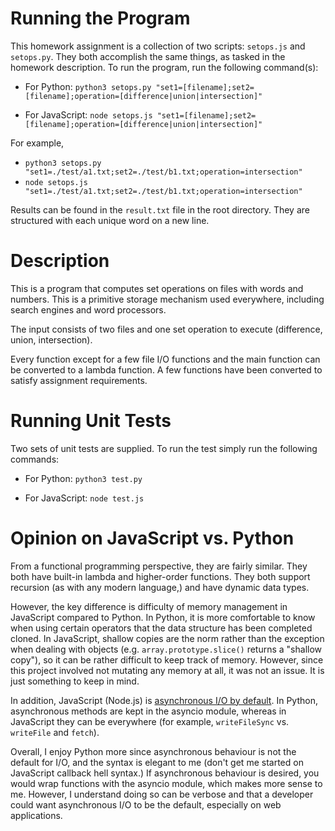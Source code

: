 # Running the Program
This homework assignment is a collection of two scripts: `setops.js` and `setops.py`. They both accomplish the same things, as tasked in the homework description. To run the program, run the following command(s):

* For Python: `python3 setops.py "set1=[filename];set2=[filename];operation=[difference|union|intersection]"`

* For JavaScript: `node setops.js "set1=[filename];set2=[filename];operation=[difference|union|intersection]"`

For example,
* `python3 setops.py "set1=./test/a1.txt;set2=./test/b1.txt;operation=intersection"`
* `node setops.js "set1=./test/a1.txt;set2=./test/b1.txt;operation=intersection"`

Results can be found in the `result.txt` file in the root directory. They are structured with each unique word on a new line.

# Description
This is a program that computes set operations on files with words and numbers. This is a primitive storage mechanism used everywhere, including search engines and word processors.

The input consists of two files and one set operation to execute (difference, union, intersection).

Every function except for a few file I/O functions and the main function can be converted to a lambda function. A few functions have been converted to satisfy assignment requirements.

# Running Unit Tests
Two sets of unit tests are supplied. To run the test simply run the following commands:

* For Python: `python3 test.py`

* For JavaScript: `node test.js`

# Opinion on JavaScript vs. Python
From a functional programming perspective, they are fairly similar. They both have built-in lambda and higher-order functions. They both support recursion (as with any modern language,) and have dynamic data types.

However, the key difference is difficulty of memory management in JavaScript compared to Python. In Python, it is more comfortable to know when using certain operators that the data structure has been completed cloned. In JavaScript, shallow copies are the norm rather than the exception when dealing with objects (e.g. `array.prototype.slice()` returns a "shallow copy"), so it can be rather difficult to keep track of memory. However, since this project involved not mutating any memory at all, it was not an issue. It is just something to keep in mind.

In addition, JavaScript (Node.js) is [asynchronous I/O by default](https://nodejs.org/en/learn/getting-started/introduction-to-nodejs). In Python, asynchronous methods are kept in the asyncio module, whereas in JavaScript they can be everywhere (for example, `writeFileSync` vs. `writeFile` and `fetch`). 

Overall, I enjoy Python more since asynchronous behaviour is not the default for I/O, and the syntax is elegant to me (don't get me started on JavaScript callback hell syntax.) If asynchronous behaviour is desired, you would wrap functions with the asyncio module, which makes more sense to me. However, I understand doing so can be verbose and that a developer could want asynchronous I/O to be the default, especially on web applications.